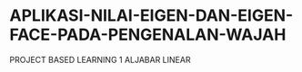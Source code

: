 # APLIKASI-NILAI-EIGEN-DAN-EIGEN-FACE-PADA-PENGENALAN-WAJAH
PROJECT BASED LEARNING 1 ALJABAR LINEAR
